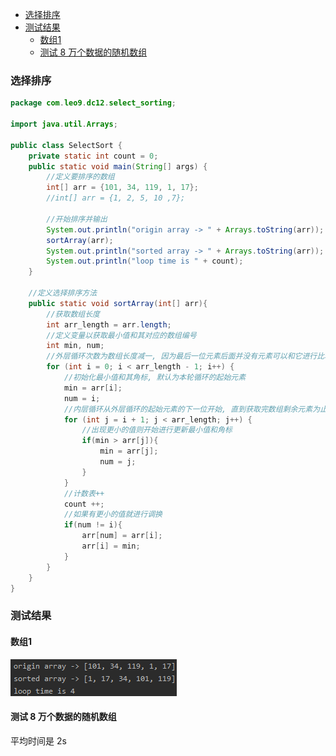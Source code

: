 <!-- TOC -->

- [选择排序](#选择排序)
- [测试结果](#测试结果)
    - [数组1](#数组1)
    - [测试 8 万个数据的随机数组](#测试-8-万个数据的随机数组)

<!-- /TOC -->

### 选择排序
```java
package com.leo9.dc12.select_sorting;

import java.util.Arrays;

public class SelectSort {
    private static int count = 0;
    public static void main(String[] args) {
        //定义要排序的数组
        int[] arr = {101, 34, 119, 1, 17};
        //int[] arr = {1, 2, 5, 10 ,7};

        //开始排序并输出
        System.out.println("origin array -> " + Arrays.toString(arr));
        sortArray(arr);
        System.out.println("sorted array -> " + Arrays.toString(arr));
        System.out.println("loop time is " + count);
    }

    //定义选择排序方法
    public static void sortArray(int[] arr){
        //获取数组长度
        int arr_length = arr.length;
        //定义变量以获取最小值和其对应的数组编号
        int min, num;
        //外层循环次数为数组长度减一, 因为最后一位元素后面并没有元素可以和它进行比较
        for (int i = 0; i < arr_length - 1; i++) {
            //初始化最小值和其角标, 默认为本轮循环的起始元素
            min = arr[i];
            num = i;
            //内层循环从外层循环的起始元素的下一位开始, 直到获取完数组剩余元素为止
            for (int j = i + 1; j < arr_length; j++) {
                //出现更小的值则开始进行更新最小值和角标
                if(min > arr[j]){
                    min = arr[j];
                    num = j;
                }
            }
            //计数表++
            count ++;
            //如果有更小的值就进行调换
            if(num != i){
                arr[num] = arr[i];
                arr[i] = min;
            }
        }
    }
}

```

### 测试结果
#### 数组1
![Array1](../99.images/2020-05-13-15-31-19.png)
#### 测试 8 万个数据的随机数组
平均时间是 2s